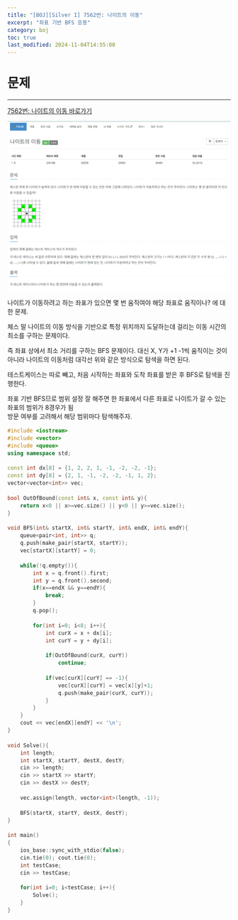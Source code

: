 ```yaml
---
title: "[BOJ][Silver I] 7562번: 나이트의 이동"
excerpt: "좌표 기반 BFS 응용"
category: boj
toc: true
last_modified: 2024-11-04T14:55:00
---
```

# 문제
---

[7562번: 나이트의 이동 바로가기](https://www.acmicpc.net/problem/7562)

![alt text](image.png)

나이트가 이동하려고 하는 좌표가 있으면 몇 번 움직여야 해당 좌표로 움직이나? 에 대한 문제.

체스 말 나이트의 이동 방식을 기반으로 특정 위치까지 도달하는데 걸리는 이동 시간의 최소를 구하는 문제이다.


즉 좌표 상에서 최소 거리를 구하는 BFS 문제이다.
대신 X, Y가 +1 -1씩 움직이는 것이 아니라 나이트의 이동처럼 대각선 위와 같은 방식으로 탐색을 하면 된다.

테스트케이스는 따로 빼고,
처음 시작하는 좌표와 도착 좌표를 받은 후
BFS로 탐색을 진행한다.

좌표 기반 BFS므로 범위 설정 잘 해주면 한 좌표에서 다른 좌표로 나이트가 갈 수 있는 좌표의 범위가 8경우가 됨<br>
방문 여부를 고려해서 해당 범위마다 탐색해주자.



```cpp
#include <iostream>
#include <vector>
#include <queue>
using namespace std;

const int dx[8] = {1, 2, 2, 1, -1, -2, -2, -1};
const int dy[8] = {2, 1, -1, -2, -2, -1, 1, 2};
vector<vector<int>> vec;

bool OutOfBound(const int& x, const int& y){
    return x<0 || x>=vec.size() || y<0 || y>=vec.size();
}

void BFS(int& startX, int& startY, int& endX, int& endY){
    queue<pair<int, int>> q;
    q.push(make_pair(startX, startY));
    vec[startX][startY] = 0;
    
    while(!q.empty()){
        int x = q.front().first;
        int y = q.front().second;
        if(x==endX && y==endY){
            break;
        }
        q.pop();
        
        for(int i=0; i<8; i++){
            int curX = x + dx[i];
            int curY = y + dy[i];
            
            if(OutOfBound(curX, curY))
                continue;
                
            if(vec[curX][curY] == -1){
                vec[curX][curY] = vec[x][y]+1;
                q.push(make_pair(curX, curY));
            }
        }
    }    
    cout << vec[endX][endY] << '\n';
}

void Solve(){
    int length;
    int startX, startY, destX, destY;
    cin >> length;
    cin >> startX >> startY;
    cin >> destX >> destY;
    
    vec.assign(length, vector<int>(length, -1));
    
    BFS(startX, startY, destX, destY);
}

int main()
{
    ios_base::sync_with_stdio(false);
    cin.tie(0); cout.tie(0);
    int testCase;
    cin >> testCase;
    
    for(int i=0; i<testCase; i++){
        Solve();
    }
}
```
